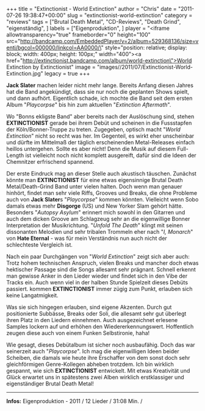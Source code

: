 +++
title = "Extinctionist - World Extinction"
author = "Chris"
date = "2011-07-26 19:38:47+00:00"
slug = "extinctionist-world-extinction"
category = "reviews"
tags = ["Brutal Death Metal", "CD-Reviews", "Death Grind", "eigenständig", ]
labels = ["Eigenproduktion", ]
player = "<iframe allowtransparency=\"true\" frameborder=\"0\" height=\"100\" src=\"http://bandcamp.com/EmbeddedPlayer/v=2/album=529368136/size=venti/bgcol=000000/linkcol=AA0000/\" style=\"position: relative; display: block; width: 400px; height: 100px;\" width=\"400\"><a href=\"http://extinctionist.bandcamp.com/album/world-extinction\">World Extinction by Extinctionist</a></iframe>"
image = "images//2011/07/Extinctionist-World-Extinction.jpg"
legacy = true
+++

**Jack Slater** machen leider nicht mehr lange. Bereits Anfang diesen Jahres hat die Band angekündigt, dass sie nur noch die geplanten Shows spielt, und dann aufhört. Eigentlich schade, ich mochte die Band seit dem ersten Album "_Playcorpse_" bis hin zum aktuellen "_Extinction Aftermath_".

Wo "Bonns ekligste Band" aber bereits nach der Auslöschung sind, stehen **EXTINCTIONIST** gerade bei ihrem Debüt und scheinen in die Fussstapfen der Köln/Bonner-Truppe zu treten. Zugegeben, optisch macht "_World Extinction_" nicht so recht was her. Im Gegenteil, es wirkt eher unscheinbar und dürfte im Mittelmaß der täglich erscheinenden Metal-Releases einfach heillos untergehen. Sollte es aber nicht! Denn die Musik auf diesem Full-Length ist vielleicht noch nicht komplett ausgereift, dafür sind die Ideen der Chemnitzer erfrischend spannend.

Der erste Eindruck mag an dieser Stelle auch akustisch täuschen. Zunächst könnte man **EXTINCTIONIST** für eine etwas eigensinnige Brutal Death Metal/Death-Grind Band unter vielen halten. Doch wenn man genauer hinhört, findet man sehr viele Riffs, Grooves und Breaks, die ohne Probleme auch von **Jack Slater**s "_Playcorpse_" kommen könnten. Vielleicht wenn Sobo damals etwas mehr **Disgorge** (US) und New Yorker Slam gehört hätte. Besonders "_Autopsy Asylum_" erinnert mich sowohl in den Gitarren und auch dem dicken Groove am Schlagzeug sehr an die eigenwillige Bonner Interpretation der Musikrichtung. "_Unfold The Death_" klingt mit seinen dissonanten Melodien und sehr tribalen Trommeln eher nach "_I, Monarch_" von **Hate Eternal** - was für mein Verständnis nun auch nicht der schlechteste Vergleich ist.

Nach ein paar Durchgängen von "_World Extinction_" zeigt sich aber auch: Trotz hohem technischen Anspruch, vielen Breaks und mancher doch etwas hektischer Passage sind die Songs allesamt sehr prägnant. Schnell erkennt man gewisse Anker in den Lieder wieder und findet sich in den Vibe der Tracks ein. Auch wenn viel in der halben Stunde Spielzeit dieses Debüts passiert. kommen **EXTINCTIONIST** immer zügig zum Punkt, erlauben sich keine Langatmigkeit.

Was sie sich hingegen erlauben, sind eigene Akzenten. Durch gut positionierte Subbässe, Breaks oder Soli, die allesamt sehr gut überlegt ihren Platz in den Liedern einnehmen. Auch ausgezeichnet erlesene Samples lockern auf und erhöhen den Wiedererkennungswert. Hoffentlich zeugen diese auch von einem Funken Selbstironie, haha!

Wie gesagt, dieses Debütalbum ist sicher noch ausbaufähig. Doch das war seinerzeit auch "_Playcorpse_". Ich mag die eigenwilligen Ideen beider Scheiben, die damals wie heute ihre Erschaffer von dem sonst doch sehr gleichförmigen Genre-Kollegen abheben trotzdem. Ich bin wirklich gespannt, wie sich **EXTINCTIONIST** entwickelt. Mit etwas Kreativität und Glück erwartet uns in spätestens zwei Alben wirklich erstklassiger und eigenständiger Brutal Death Metal!







---
**Infos:**
Eigenproduktion - 2011 / 
12 Lieder / 31:08 Min. / 
